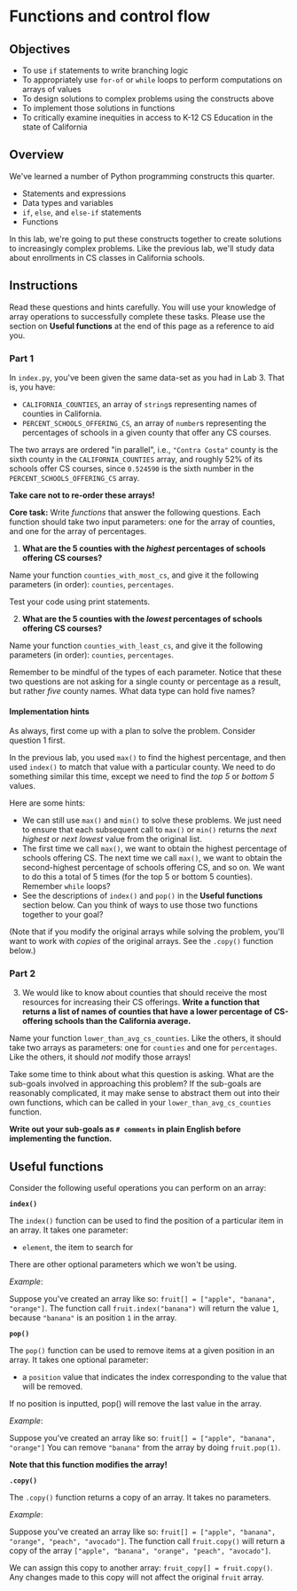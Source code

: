 # Functions and control flow

## Objectives

* To use `if` statements to write branching logic
* To appropriately use `for-of` or `while` loops to perform computations on arrays of values
* To design solutions to complex problems using the constructs above
* To implement those solutions in functions
* To critically examine inequities in access to K-12 CS Education in the state of California

## Overview

We've learned a number of Python programming constructs this quarter.
* Statements and expressions
* Data types and variables
* `if`, `else`, and `else-if` statements
* Functions

In this lab, we're going to put these constructs together to create solutions to increasingly complex problems. Like the previous lab, we'll study data about enrollments in CS classes in California schools.

## Instructions

Read these questions and hints carefully. You will use your knowledge of array operations to successfully complete these tasks. Please use the section on **Useful functions** at the end of this page as a reference to aid you.

### Part 1

In `index.py`, you've been given the same data-set as you had in Lab 3. That is, you have:
* `CALIFORNIA_COUNTIES`, an array of `string`s representing names of counties in California.
* `PERCENT_SCHOOLS_OFFERING_CS`, an array of `number`s representing the percentages of schools in a given county that offer any CS courses.

The two arrays are ordered "in parallel", i.e., `"Contra Costa"` county is the sixth county in the `CALIFORNIA_COUNTIES` array, and roughly 52% of its schools offer CS courses, since `0.524590` is the sixth number in the `PERCENT_SCHOOLS_OFFERING_CS` array.

**Take care not to re-order these arrays!**

**Core task:** Write _functions_ that answer the following questions. Each function should take two input parameters: one for the array of counties, and one for the array of percentages.

1. **What are the 5 counties with the _highest_ percentages of schools offering CS courses?**

Name your function `counties_with_most_cs`, and give it the following parameters (in order): `counties`, `percentages`.

Test your code using print statements.

2. **What are the 5 counties with the _lowest_ percentages of schools offering CS courses?**

Name your function `counties_with_least_cs`, and give it the following parameters (in order): `counties`, `percentages`.

Remember to be mindful of the types of each parameter. Notice that these two questions are not asking for a single county or percentage as a result, but rather _five_ county names. What data type can hold five names?

#### Implementation hints 
As always, first come up with a plan to solve the problem. Consider question 1 first.

In the previous lab, you used `max()` to find the highest percentage, and then used `index()` to match that value with a particular county. We need to do something similar this time, except we need to find the _top 5_ or _bottom 5_ values.

Here are some hints:
* We can still use `max()` and `min()` to solve these problems. We just need to ensure that each subsequent call to `max()` or `min()` returns the _next highest_ or _next lowest_ value from the original list.
* The first time we call `max()`, we want to obtain the highest percentage of schools offering CS. The next time we call `max()`, we want to obtain the second-highest percentage of schools offering CS, and so on. We want to do this a total of 5 times (for the top 5 or bottom 5 counties). Remember `while` loops?
* See the descriptions of `index()` and `pop()` in the **Useful functions** section below. Can you think of ways to use those two functions together to your goal?

(Note that if you modify the original arrays while solving the problem, you'll want to work with _copies_ of the original arrays. See the `.copy()` function below.)

### Part 2

3. We would like to know about counties that should receive the most resources for increasing their CS offerings. **Write a function that returns a list of names of counties that have a lower percentage of CS-offering schools than the California average.**

Name your function `lower_than_avg_cs_counties`. Like the others, it should take two arrays as parameters: one for `counties` and one for `percentages`. Like the others, it should _not_ modify those arrays!

Take some time to think about what this question is asking. What are the sub-goals involved in approaching this problem? If the sub-goals are reasonably complicated, it may make sense to abstract them out into their own functions, which can be called in your `lower_than_avg_cs_counties` function.

**Write out your sub-goals as `# comments` in plain English before implementing the function.**

## Useful functions

Consider the following useful operations you can perform on an array:

**`index()`**

The `index()` function can be used to find the position of a particular item in an array. It takes one parameter:
* `element`, the item to search for

There are other optional parameters which we won't be using.

_Example_:

Suppose you've created an array like so: `fruit[] = ["apple", "banana", "orange"]`. The function call `fruit.index("banana")` will return the value `1`, because `"banana"` is an position `1` in the array.

**`pop()`**

The `pop()` function can be used to remove items at a given position in an array. It takes one optional parameter:
* a `position` value that indicates the index corresponding to the value that will be removed.

If no position is inputted, pop() will remove the last value in the array.

_Example_: 

Suppose you've created an array like so: `fruit[] = ["apple", "banana", "orange"]` You can remove `"banana"` from the array by doing `fruit.pop(1)`.

**Note that this function modifies the array!**

**`.copy()`**

The `.copy()` function returns a copy of an array. It takes no parameters.

_Example_:

Suppose you've created an array like so: `fruit[] = ["apple", "banana", "orange", "peach", "avocado"]`. The function call `fruit.copy()` will return a copy of the array `["apple", "banana", "orange", "peach", "avocado"]`. 

We can assign this copy to another array: `fruit_copy[] = fruit.copy()`. Any changes made to this copy will not affect the original `fruit` array.
